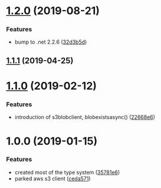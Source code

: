 # [1.2.0](https://github.com/informatievlaanderen/object-store/compare/v1.1.1...v1.2.0) (2019-08-21)


### Features

* bump to .net 2.2.6 ([32d3b5d](https://github.com/informatievlaanderen/object-store/commit/32d3b5d))

## [1.1.1](https://github.com/informatievlaanderen/object-store/compare/v1.1.0...v1.1.1) (2019-04-25)

# [1.1.0](https://github.com/informatievlaanderen/object-store/compare/v1.0.0...v1.1.0) (2019-02-12)


### Features

* introduction of s3blobclient, blobexistsasync() ([22668e6](https://github.com/informatievlaanderen/object-store/commit/22668e6))

# 1.0.0 (2019-01-15)


### Features

* created most of the type system ([35781e6](https://github.com/informatievlaanderen/object-store/commit/35781e6))
* parked aws s3 client ([ceda571](https://github.com/informatievlaanderen/object-store/commit/ceda571))
